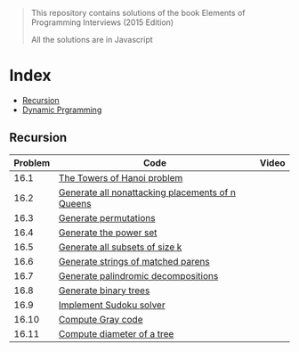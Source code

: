 
> This repository contains solutions of the book Elements of Programming Interviews (2015 Edition)
>
> All the solutions are in Javascript

# Index
* [Recursion](#recursion)
* [Dynamic Prgramming](#rdynamic-programming)

## Recursion

| Problem | Code | Video |
|-|-|-|
| 16.1 | [The Towers of Hanoi problem]() |
| 16.2 | [Generate all nonattacking placements of n Queens]() |
| 16.3 | [Generate permutations](https://github.com/learner-mohit/ctci.js/blob/main/permutation.js) |
| 16.4 | [Generate the power set](https://github.com/learner-mohit/ctci.js/blob/main/power-set.js) |
| 16.5 | [Generate all subsets of size k](https://github.com/learner-mohit/epi.js/blob/main/subset-length-k.js) |
| 16.6 | [Generate strings of matched parens]() |
| 16.7 | [Generate palindromic decompositions]() |
| 16.8 | [Generate binary trees]() |
| 16.9 | [Implement Sudoku solver]() |
| 16.10 | [Compute Gray code]() |
| 16.11 | [Compute diameter of a tree]() |